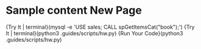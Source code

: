 # Sample content New Page

{Try It | terminal}(mysql -e 'USE sales;  CALL spGetItemsCat("book");')
{Try It | terminal}(python3 .guides/scripts/hw.py)
{Run Your Code}(python3 .guides/scripts/hw.py)